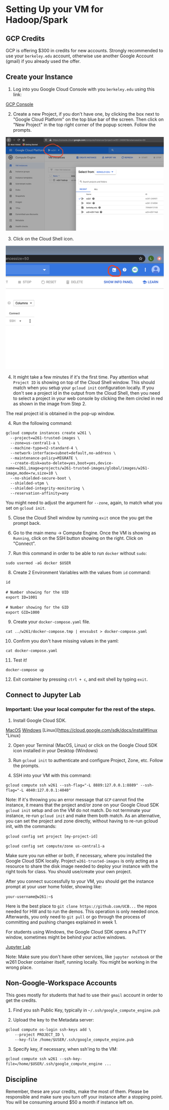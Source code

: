 # Setting Up your VM for Hadoop/Spark

## GCP Credits

GCP is offering $300 in credits for new accounts. Strongly recommended to use your `berkeley.edu` account, otherwise use another Google Account (gmail) if you already used the offer.

## Create your Instance

1. Log into you Google Cloud Console with you `berkeley.edu` using this link:

[GCP Console](http://console.cloud.google.com "Google Cloud")

2. Create a new Project, if you don't have one, by clicking the box next to "Google Cloud Platform" on the top blue bar of the screen. Then click on "New Project" in the top right corner of the popup screen. Follow the prompts.

![alt text](https://github.com/UCB-w261/w261-environment/blob/master/setup-gcp-hadoop-env/project-id.png "Project ID")

3. Click on the Cloud Shell icon.

![alt text](https://github.com/UCB-w261/w261-environment/blob/master/setup-new-hadoop-env/cloud_shell.png "Cloud Shell")

4. It might take a few minutes if it's the first time. Pay attention what `Project ID` is showing on top of the Cloud Shell window. This should match when you setup your `gcloud init` configuration locally. If you don't see a project id in the output from the Cloud Shell, then you need to select a project in your web console by clicking the item circled in red as shown in the image from Step 2.

The real project id is obtained in the pop-up window.

4. Run the following command:

```
gcloud compute instances create w261 \
  --project=w261-trusted-images \
  --zone=us-central1-a \
  --machine-type=n2-standard-4 \
  --network-interface=subnet=default,no-address \
  --maintenance-policy=MIGRATE \
  --create-disk=auto-delete=yes,boot=yes,device-name=w261,image=projects/w261-trusted-images/global/images/w261-image,mode=rw,size=10 \
  --no-shielded-secure-boot \
  --shielded-vtpm \
  --shielded-integrity-monitoring \
  --reservation-affinity=any
```
You might need to adjust the argument for `--zone`, again, to match what you set on `gcloud init`.

5. Close the Cloud Shell window by running `exit` once the you get the prompt back.

6. Go to the main menu -> Compute Engine. Once the VM is showing as `Running`, click on the SSH button showing on the right. Click on "Connect".

7. Run this command in order to be able to run `docker` without `sudo`:
```
sudo usermod -aG docker $USER
```

8. Create 2 Environment Variables with the values from `id` command:
```
id

# Number showing for the UID
export ID=1001

# Number showing for the GID
export GID=1000
```

9. Create your `docker-compose.yaml` file.
```
cat ../w261/docker-compose.tmp | envsubst > docker-compose.yaml
```

10. Confirm you don't have missing values in the yaml:
```
cat docker-compose.yaml
```

11. Test it!
```
docker-compose up
```

12. Exit container by pressing `ctrl + c`, and exit shell by typing `exit`.

## Connect to Jupyter Lab
### Important: Use your local computer for the rest of the steps.

1. Install Google Cloud SDK.

[MacOS](https://cloud.google.com/sdk/docs/install#mac "MacOS")
[Windows](https://cloud.google.com/sdk/docs/install#windows "Windows")
[Linux](https://cloud.google.com/sdk/docs/install#linux "Linux)

2. Open your Terminal (MacOS, Linux) or click on the Google Cloud SDK icon installed in your Desktop (Windows)

3. Run `gcloud init` to authenticate and configure Project, Zone, etc. Follow the prompts.

4. SSH into your VM with this command:
```
gcloud compute ssh w261 --ssh-flag="-L 8889:127.0.0.1:8889" --ssh-flag="-L 4040:127.0.0.1:4040"
```

Note: If it's throwing you an error message that `GCP` cannot find the instance, it means that the project and/or zone on your Google Cloud SDK `gcloud init` setup and on the VM do not match. Do not terminate your instance, re-run `gcloud init` and make them both match. As an alternative, you can set the project and zone directly, without having to re-run gcloud init, with the commands:

`gcloud config set project [my-project-id]`

`gcloud config set compute/zone us-central1-a`

Make sure you run either or both, if necessary, where you installed the Google Cloud SDK locally. Project `w261-trusted-images` is only acting as a resource to share the disk image needed to deploy your instance with the right tools for class. You should use/create your own project.

After you connect successfully to your VM, you should get the instance prompt at your user home folder, showing like:

`your-username@w261:~$`

Here is the best place to `git clone https://github.com/UCB...` the repos needed for HW and to run the demos. This operation is only needed once. Afterwards, you only need to `git pull` or go through the process of committing and pushing changes explained in week 1.

For students using Windows, the Google Cloud SDK opens a PuTTY window, sometimes might be behind your active windows.

[Jupyter Lab](http://localhost:8889 "Click here to open Jupyter Lab")

Note: Make sure you don't have other services, like `jupyter notebook` or the w261 Docker container itself, running locally. You might be working in the wrong place.

## Non-Google-Workspace Accounts

This goes mostly for students that had to use their `gmail` account in order to get the credits.

1. Find you ssh Public Key, typically in `~/.ssh/google_compute_engine.pub`

2. Upload the key to the Metadata server:
```
gcloud compute os-login ssh-keys add \
    --project PROJECT_ID \
    --key-file /home/$USER/.ssh/google_compute_engine.pub
```

3. Specify key, if necessary, when ssh'ing to the VM:
```
gcloud compute ssh w261 --ssh-key-file=/home/$USER/.ssh/google_compute_engine ...
```

## Discipline

Remember, these are your credits, make the most of them. Please be responsible and make sure you turn off your instance after a stopping point. You will be consuming around $50 a month if instance left on.
